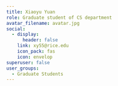 ```yaml
---
title: Xiaoyu Yuan
role: Graduate student of CS department
avatar_filename: avatar.jpg
social:
  - display:
      header: false
    link: xy55@rice.edu
    icon_pack: fas
    icon: envelop
superuser: false
user_groups:
  - Graduate Students
---
```

